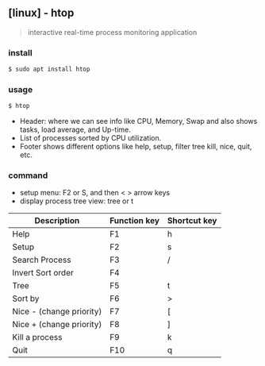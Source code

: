 ## [linux] - htop

> interactive real-time process monitoring application

### install
```bash
$ sudo apt install htop
```

### usage
```bash
$ htop
```
* Header: where we can see info like CPU, Memory, Swap and also shows tasks, load average, and Up-time.
* List of processes sorted by CPU utilization.
* Footer shows different options like help, setup, filter tree kill, nice, quit, etc.

### command
* setup menu: F2 or S, and then  < > arrow keys
* display process tree view: tree or t

| Description | Function key | Shortcut key |
| ---- | ---- | ---- |
| Help | F1 | h |
| Setup | F2 | s |
| Search Process | F3 | / |
| Invert Sort order | F4 | | |
| Tree | F5 | t |
| Sort by | F6 | > |
| Nice - (change priority) | F7 | [ |
| Nice + (change priority) | F8 | ] |
| Kill a process | F9 | k |
| Quit | F10 | q |
